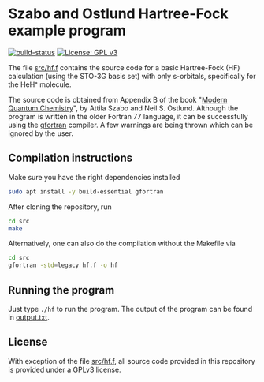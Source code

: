 # Szabo and Ostlund Hartree-Fock example program

[![build-status](https://github.com/ifilot/szabo-and-ostlund-hartree-fock-fortran/actions/workflows/build.yml/badge.svg)](https://github.com/ifilot/szabo-and-ostlund-hartree-fock-fortran/actions/workflows/build.yml)
[![License: GPL v3](https://img.shields.io/badge/License-GPLv3-blue.svg)](https://www.gnu.org/licenses/gpl-3.0)

The file [src/hf.f](src/hf.f) contains the source code for a basic Hartree-Fock
(HF) calculation (using the STO-3G basis set) with only s-orbitals, specifically
for the HeH⁺ molecule. 

The source code is obtained from Appendix B of the book "[Modern Quantum
Chemistry](https://store.doverpublications.com/products/9780486691862)", by
Attila Szabo and Neil S. Ostlund. Although the program is written in the older
Fortran 77 language, it can be successfully using the
[gfortran](https://gcc.gnu.org/wiki/GFortran) compiler. A few warnings are being
thrown which can be ignored by the user.

## Compilation instructions

Make sure you have the right dependencies installed

```bash
sudo apt install -y build-essential gfortran
```

After cloning the repository, run

```bash
cd src
make
```

Alternatively, one can also do the compilation without the Makefile via

```bash
cd src
gfortran -std=legacy hf.f -o hf
```

## Running the program

Just type `./hf` to run the program. The output of the program can be found
in [output.txt](output.txt).

## License

With exception of the file [src/hf.f](src/hf.f), all source code provided in
this repository is provided under a GPLv3 license.